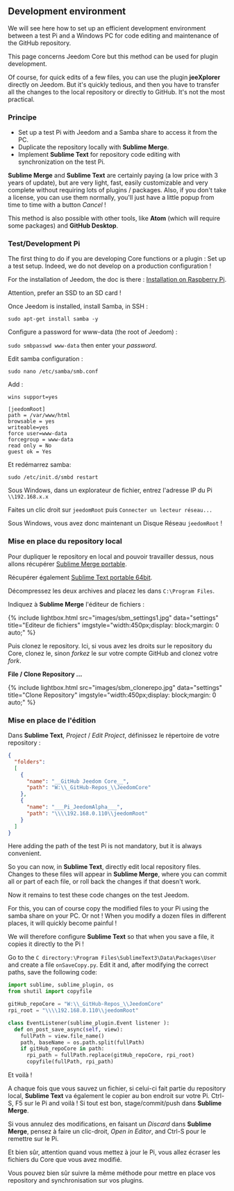 ## Development environment

We will see here how to set up an efficient development environment between a test Pi and a Windows PC for code editing and maintenance of the GitHub repository.

This page concerns Jeedom Core but this method can be used for plugin development.

Of course, for quick edits of a few files, you can use the plugin **jeeXplorer** directly on Jeedom. But it's quickly tedious, and then you have to transfer all the changes to the local repository or directly to GitHub. It's not the most practical.

### Principe

- Set up a test Pi with Jeedom and a Samba share to access it from the PC.
- Duplicate the repository locally with **Sublime Merge**.
- Implement **Sublime Text** for repository code editing with synchronization on the test Pi.

**Sublime Merge** and **Sublime Text** are certainly paying (a low price with 3 years of update), but are very light, fast, easily customizable and very complete without requiring lots of plugins / packages. Also, if you don't take a license, you can use them normally, you'll just have a little popup from time to time with a button *Cancel* !

This method is also possible with other tools, like **Atom** (which will require some packages) and **GitHub Desktop**.

### Test/Development Pi

The first thing to do if you are developing Core functions or a plugin : Set up a test setup. Indeed, we do not develop on a production configuration !

For the installation of Jeedom, the doc is there : [Installation on Raspberry Pi](https://doc.jeedom.com/en_US/installation/rpi).

Attention, prefer an SSD to an SD card !

Once Jeedom is installed, install Samba, in SSH :

`sudo apt-get install samba -y`

Configure a password for www-data (the root of Jeedom) :

`sudo smbpasswd www-data` then enter your *password*.

Edit samba configuration :

`sudo nano /etc/samba/smb.conf`

Add :

````text
wins support=yes

[jeedomRoot]
path = /var/www/html
browsable = yes
writeable=yes
force user=www-data
forcegroup = www-data
read only = No
guest ok = Yes
````

Et redémarrez samba:

`sudo /etc/init.d/smbd restart`

Sous Windows, dans un explorateur de fichier, entrez l'adresse IP du Pi `\\192.168.x.x`

Faites un clic droit sur `jeedomRoot` puis `Connecter un lecteur réseau...`

Sous Windows, vous avez donc maintenant un Disque Réseau `jeedomRoot` !


### Mise en place du repository local

Pour dupliquer le repository en local and pouvoir travailler dessus, nous allons récupérer [Sublime Merge portable](https://www.sublimemerge.com/download).

Récupérer également [Sublime Text portable 64bit](https://www.sublimetext.com/3).

Décompressez les deux archives and placez les dans `C:\Program Files`.

Indiquez à **Sublime Merge** l'éditeur de fichiers :

{% include lightbox.html src="images/sbm_settings1.jpg" data="settings" title="Editeur de fichiers" imgstyle="width:450px;display: block;margin: 0 auto;" %}

Puis clonez le repository. Ici, si vous avez les droits sur le repository du Core, clonez le, sinon *forkez* le sur votre compte GitHub and clonez votre *fork*.

**File / Clone Repository ...**

{% include lightbox.html src="images/sbm_clonerepo.jpg" data="settings" title="Clone Repository" imgstyle="width:450px;display: block;margin: 0 auto;" %}


### Mise en place de l'édition

Dans **Sublime Text**, *Project* / *Edit Project*, définissez le répertoire de votre repository :

````json
{
  "folders":
  [
    {
      "name": "__GitHub Jeedom Core__",
      "path": "W:\\_GitHub-Repos_\\JeedomCore"
    },
    {
      "name": "___Pi_JeedomAlpha___",
      "path": "\\\\192.168.0.110\\jeedomRoot"
    }
  ]
}
````

Here adding the path of the test Pi is not mandatory, but it is always convenient.

So you can now, in **Sublime Text**, directly edit local repository files. Changes to these files will appear in **Sublime Merge**, where you can commit all or part of each file, or roll back the changes if that doesn't work.

Now it remains to test these code changes on the test Jeedom.

For this, you can of course copy the modified files to your Pi using the samba share on your PC. Or not ! When you modify a dozen files in different places, it will quickly become painful !

We will therefore configure **Sublime Text** so that when you save a file, it copies it directly to the Pi !

Go to the `C directory:\Program Files\SublimeText3\Data\Packages\User` and create a file `onSaveCopy.py`. Edit it and, after modifying the correct paths, save the following code:

````py
import sublime, sublime_plugin, os
from shutil import copyfile

gitHub_repoCore = "W:\\_GitHub-Repos_\\JeedomCore"
rpi_root = "\\\\192.168.0.110\\jeedomRoot"

class EventListener(sublime_plugin.Event listener ):
  def on_post_save_async(self, view):
    fullPath = view.file_name()
    path, baseName = os.path.split(fullPath)
    if gitHub_repoCore in path:
      rpi_path = fullPath.replace(gitHub_repoCore, rpi_root)
      copyfile(fullPath, rpi_path)
````

Et voilà !

A chaque fois que vous sauvez un fichier, si celui-ci fait partie du repository local, **Sublime Text** va également le copier au bon endroit sur votre Pi. Ctrl-S, F5 sur le Pi and voilà ! Si tout est bon, stage/commit/push dans **Sublime Merge**.

Si vous annulez des modifications, en faisant un *Discard* dans **Sublime Merge**, pensez à faire un clic-droit, *Open in Editor*, and Ctrl-S pour le remettre sur le Pi.

Et bien sûr, attention quand vous mettez à jour le Pi, vous allez écraser les fichiers du Core que vous avez modifié.


Vous pouvez bien sûr suivre la même méthode pour mettre en place vos repository and synchronisation sur vos plugins.